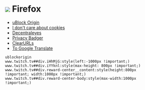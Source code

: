 # ![](/images/firefox.ico) Firefox

- [uBlock Origin](https://addons.mozilla.org/fr/firefox/addon/ublock-origin/)
- [I don't care about cookies](https://addons.mozilla.org/fr/firefox/addon/i-dont-care-about-cookies/)
- [Decentraleyes](https://addons.mozilla.org/fr/firefox/addon/decentraleyes/)
- [Privacy Badger](https://addons.mozilla.org/fr/firefox/addon/privacy-badger17/)
- [ClearURLs](https://addons.mozilla.org/fr/firefox/addon/clearurls/)
- [To Google Translate](https://addons.mozilla.org/fr/firefox/addon/to-google-translate/)


```
ublockorigin
www.twitch.tv##div.iHhMjG:style(left:-1000px !important;)
www.twitch.tv##div.iYYknl:style(max-height: 800px !important;)
www.twitch.tv##div.reward-center__content:style(height:800px !important; width:1000px !important;)
www.twitch.tv##div.reward-center-body:style(max-width:1000px !important;)
```
